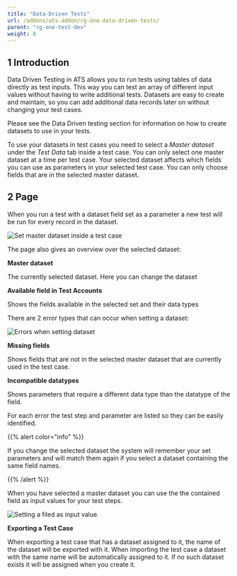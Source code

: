 ```yaml
---
title: "Data-Driven Tests"
url: /addons/ats-addon/rg-one-data-driven-tests/
parent: "rg-one-test-dev"
weight: 8
---
```


## 1 Introduction

Data Driven Testing in ATS allows you to run tests using tables of data directly as test inputs. This way you can test an array of different input values without having to write additional tests. Datasets are easy to create and maintain, so you can add additional data records later on without changing your test cases.

Please see the Data Driven testing section for information on how to create datasets to use in your tests.

To use your datasets in test cases you need to select a _Master dataset_ under the _Test Data_ tab inside a test case. You can only select one master dataset at a time per test case. Your selected dataset affects which fields you can use as parameters in your selected test case. You can only choose fields that are in the selected master dataset.

## 2 Page

When you run a test with a dataset field set as a parameter a new test will be run for every record in the dataset.

![Set master dataset inside a test case](/attachments/addons/ats-addon/rg-ats/rg-one-ats/rg-one-test-dev/rg-one-data-driven-tests/21168190.png)

The page also gives an overview over the selected dataset:

**Master dataset**

The currently selected dataset. Here you can change the dataset

**Available field in Test Accounts**

Shows the fields available in the selected set and their data types

There are 2 error types that can occur when setting a dataset:

![Errors when setting dataset](/attachments/addons/ats-addon/rg-ats/rg-one-ats/rg-one-test-dev/rg-one-data-driven-tests/21168191.png)

**Missing fields**

Shows fields that are not in the selected master dataset that are currently used in the test case.

**Incompatible datatypes**

Shows parameters that require a different data type than the datatype of the field.

For each error the test step and parameter are listed so they can be easily identified.

{{% alert color="info" %}}

If you change the selected dataset the system will remember your set parameters and will match them again if you select a dataset containing the same field names.

{{% /alert %}}

When you have selected a master dataset you can use the the contained field as input values for your test steps.

![Setting a filed as input value](/attachments/addons/ats-addon/rg-ats/rg-one-ats/rg-one-test-dev/rg-one-data-driven-tests/21168192.png)

**Exporting a Test Case**

When exporting a test case that has a dataset assigned to it, the name of the dataset will be exported with it. When importing the test case a dataset with the same name will be automatically assigned to it. If no such dataset exists it will be assigned when you create it.
